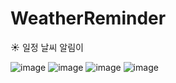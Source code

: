 # WeatherReminder
:sunny: 일정 날씨 알림이


![image](https://user-images.githubusercontent.com/48347326/85884332-71bd1180-b81d-11ea-988f-f130b3d7d3ef.png)
![image](https://user-images.githubusercontent.com/48347326/85884867-471f8880-b81e-11ea-9d50-39191c070281.png)
![image](https://user-images.githubusercontent.com/48347326/85884893-51418700-b81e-11ea-8fe3-ffe7a67ed783.png)
![image](https://user-images.githubusercontent.com/48347326/85884920-60c0d000-b81e-11ea-99f8-d3c5d407eabf.png)
